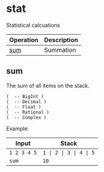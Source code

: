 <!-- Document generated by "gen-doc"; DO NOT EDIT -->

# stat

Statistical calcuations

| Operation   | Description
|-------------|---------------
| [sum](#sum) | Summation


## sum

The sum of all items on the stack.

	(  -- BigInt )
	(  -- Decimal )
	(  -- Float )
	(  -- Rational )
	(  -- Complex )

Example:

<!-- test: sum -->

| Input       | Stack
|-------------|---------------
| `1 2 3 4 5` | `1 \| 2 \| 3 \| 4 \| 5` 
| `sum      ` | `10` 
